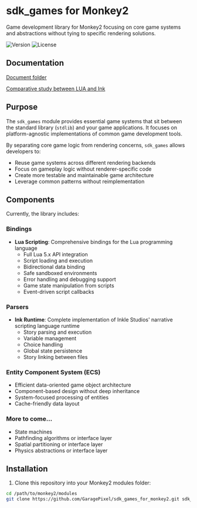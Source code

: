 # sdk_games for Monkey2

Game development library for Monkey2 focusing on core game systems and abstractions without tying to specific rendering solutions.

![Version](https://img.shields.io/badge/version-0.1.0-blue)
![License](https://img.shields.io/badge/license-MIT-green)

## Documentation

[Document folder](https://github.com/GaragePixel/sdk_games_for_monkey2/tree/main/doc)

[Comparative study between LUA and Ink](https://github.com/GaragePixel/sdk_games_for_monkey2/blob/main/doc/lua_vs_ink.md)

## Purpose

The `sdk_games` module provides essential game systems that sit between the standard library (`stdlib`) and your game applications. It focuses on platform-agnostic implementations of common game development tools.

By separating core game logic from rendering concerns, `sdk_games` allows developers to:
- Reuse game systems across different rendering backends
- Focus on gameplay logic without renderer-specific code
- Create more testable and maintainable game architecture
- Leverage common patterns without reimplementation

## Components

Currently, the library includes:

### Bindings
  - **Lua Scripting**: Comprehensive bindings for the Lua programming language
    - Full Lua 5.x API integration
    - Script loading and execution
    - Bidirectional data binding
    - Safe sandboxed environments
    - Error handling and debugging support
    - Game state manipulation from scripts
    - Event-driven script callbacks

### Parsers
- **Ink Runtime**: Complete implementation of Inkle Studios' narrative scripting language runtime
  - Story parsing and execution
  - Variable management
  - Choice handling
  - Global state persistence
  - Story linking between files

### Entity Component System (ECS)
- Efficient data-oriented game object architecture
- Component-based design without deep inheritance
- System-focused processing of entities
- Cache-friendly data layout

### More to come...
- State machines
- Pathfinding algorithms or interface layer
- Spatial partitioning or interface layer
- Physics abstractions or interface layer

## Installation

1. Clone this repository into your Monkey2 modules folder:
```bash
cd /path/to/monkey2/modules
git clone https://github.com/GaragePixel/sdk_games_for_monkey2.git sdk_games
